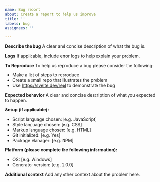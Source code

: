 ```yaml
---
name: Bug report
about: Create a report to help us improve
title: ''
labels: bug
assignees: ''

---
```


**Describe the bug**
A clear and concise description of what the bug is.

**Logs**
If applicable, include error logs to help explain your problem.

**To Reproduce**
To help us reproduce a bug please consider the following:
- Make a list of steps to reproduce
- Create a small repo that illustrates the problem
- Use https://svelte.dev/repl to demonstrate the bug

**Expected behavior**
A clear and concise description of what you expected to happen.

**Setup (if applicable):**
- Script language chosen: [e.g. JavaScript]
- Style language chosen: [e.g. CSS]
- Markup language chosen: [e.g. HTML]
- Git initialized: [e.g. Yes]
- Package Manager: [e.g. NPM]

**Platform (please complete the following information):**
 - OS: [e.g. Windows]
 - Generator version: [e.g. 2.0.0]

**Additional context**
Add any other context about the problem here.
